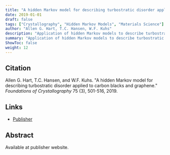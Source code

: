 ```yaml
---
title: "A hidden Markov model for describing turbostratic disorder applied to carbon blacks and graphene"
date: 2019-01-01
draft: false
tags: ["Crystallography", "Hidden Markov Models", "Materials Science"]
author: "Allen G. Hart, T.C. Hansen, W.F. Kuhs"
description: "Application of hidden Markov models to describe turbostratic disorder in carbon blacks and graphene."
summary: "Application of hidden Markov models to describe turbostratic disorder in carbon blacks and graphene."
ShowToc: false
weight: 12
---
```


## Citation

Allen G. Hart, T.C. Hansen, and W.F. Kuhs. "A hidden Markov model for describing turbostratic disorder applied to carbon blacks and graphene." *Foundations of Crystallography* 75 (3), 501-516, 2019.

## Links

- [Publisher](https://doi.org/10.1107/S2053273319003789)

## Abstract

Available at publisher website.
